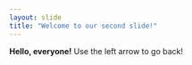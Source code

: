 ```yaml
---
layout: slide
title: "Welcome to our second slide!"
---
```

**Hello, everyone!**
Use the left arrow to go back!
